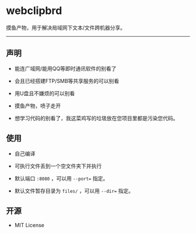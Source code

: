 # webclipbrd

摸鱼产物，用于解决局域网下文本/文件跨机器分享。

---

## 声明

+ 能连广域网/能用QQ等即时通讯软件的别看了

+ 会且已经搭建FTP/SMB等共享服务的可以别看

+ 用U盘且不嫌烦的可以别看

+ 摸鱼产物，喷子走开

+ 想学习代码的别看了，我这菜鸡写的垃圾放在您项目里都是污染您代码。

## 使用

+ 自己编译

+ 可执行文件丢到一个空文件夹下并执行

+ 默认端口 `:8080` ，可以用 `--port=` 指定。

+ 默认文件暂存目录为 `files/` ，可以用 `--dir=` 指定。

## 开源

+ MIT License
